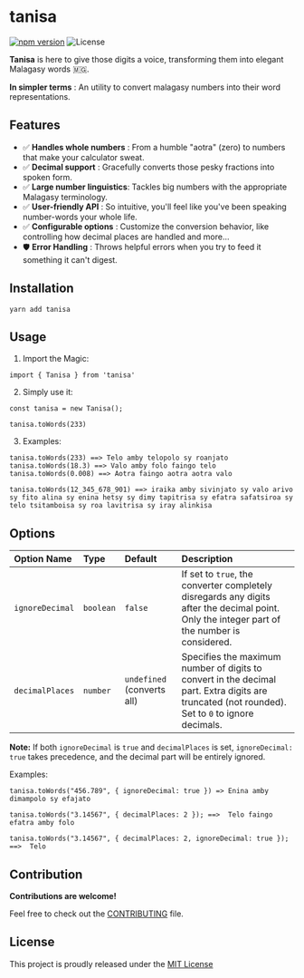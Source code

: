 # tanisa

[![npm version](https://badge.fury.io/js/tanisa.svg)](https://www.npmjs.com/package/tanisa)
![License](https://img.shields.io/badge/License-MIT-yellow.svg)

**Tanisa** is here to give those digits a voice, transforming them into elegant Malagasy words 🇲🇬.

**In simpler terms** : An utility to convert malagasy numbers into their word representations.

## Features

- ✅ **Handles whole numbers** : From a humble "aotra" (zero) to numbers that make your calculator sweat.
- ✅ **Decimal support** : Gracefully converts those pesky fractions into spoken form.
- ✅ **Large number linguistics**: Tackles big numbers with the appropriate Malagasy terminology.
- ✅ **User-friendly API** : So intuitive, you'll feel like you've been speaking number-words your whole life.
- ✅ **Configurable options** : Customize the conversion behavior, like controlling how decimal places are handled and more...
- 🛡️ **Error Handling** : Throws helpful errors when you try to feed it something it can't digest.

## Installation

`yarn add tanisa`

## Usage

1. Import the Magic:

```
import { Tanisa } from 'tanisa'
```

2. Simply use it:

```
const tanisa = new Tanisa();

tanisa.toWords(233)
```

3. Examples:

```
tanisa.toWords(233) ==> Telo amby telopolo sy roanjato
tanisa.toWords(18.3) ==> Valo amby folo faingo telo
tanisa.toWords(0.008) ==> Aotra faingo aotra aotra valo

tanisa.toWords(12_345_678_901) ==> iraika amby sivinjato sy valo arivo sy fito alina sy enina hetsy sy dimy tapitrisa sy efatra safatsiroa sy telo tsitamboisa sy roa lavitrisa sy iray alinkisa
```

## Options

| Option Name     | Type      | Default                    | Description                                                                                                                                     |
| :-------------- | :-------- | :------------------------- | :---------------------------------------------------------------------------------------------------------------------------------------------- |
| `ignoreDecimal` | `boolean` | `false`                    | If set to `true`, the converter completely disregards any digits after the decimal point. Only the integer part of the number is considered.    |
| `decimalPlaces` | `number`  | `undefined` (converts all) | Specifies the maximum number of digits to convert in the decimal part. Extra digits are truncated (not rounded). Set to `0` to ignore decimals. |

**Note:** If both `ignoreDecimal` is `true` and `decimalPlaces` is set, `ignoreDecimal: true` takes precedence, and the decimal part will be entirely ignored.

Examples:

```
tanisa.toWords("456.789", { ignoreDecimal: true }) => Enina amby dimampolo sy efajato

tanisa.toWords("3.14567", { decimalPlaces: 2 }); ==>  Telo faingo efatra amby folo

tanisa.toWords("3.14567", { decimalPlaces: 2, ignoreDecimal: true }); ==>  Telo
```

## Contribution

**Contributions are welcome!**

Feel free to check out the [CONTRIBUTING](CONTRIBUTING.md) file.

## License

This project is proudly released under the [MIT License](https://github.com/nifaliana/tanisa/blob/main/LICENSE)
